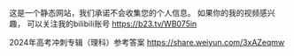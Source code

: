 这是一个静态网站，我们承诺不会收集您的个人信息。
如果你的我的视频感兴趣，
可以关注我的bilibili账号
https://b23.tv/WB075in

2024年高考冲刺专辑（理科）参考答案
https://share.weiyun.com/3xAZeqmw
